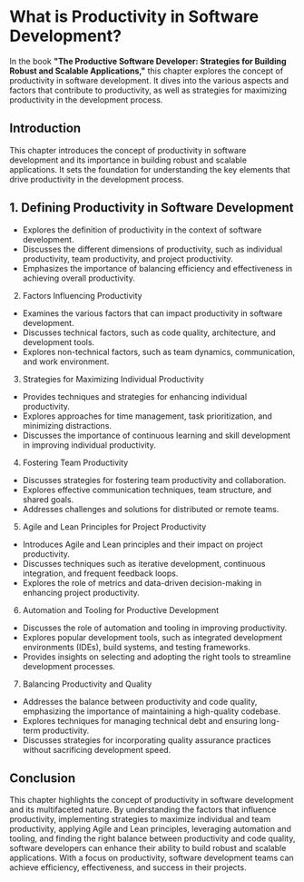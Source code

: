 What is Productivity in Software Development?
======================================================

In the book **"The Productive Software Developer: Strategies for Building Robust and Scalable Applications,"** this chapter explores the concept of productivity in software development. It dives into the various aspects and factors that contribute to productivity, as well as strategies for maximizing productivity in the development process.

Introduction
------------

This chapter introduces the concept of productivity in software development and its importance in building robust and scalable applications. It sets the foundation for understanding the key elements that drive productivity in the development process.

1\. Defining Productivity in Software Development
------------------------------------------------

* Explores the definition of productivity in the context of software development.
* Discusses the different dimensions of productivity, such as individual productivity, team productivity, and project productivity.
* Emphasizes the importance of balancing efficiency and effectiveness in achieving overall productivity.

2. Factors Influencing Productivity

* Examines the various factors that can impact productivity in software development.
* Discusses technical factors, such as code quality, architecture, and development tools.
* Explores non-technical factors, such as team dynamics, communication, and work environment.

3. Strategies for Maximizing Individual Productivity

* Provides techniques and strategies for enhancing individual productivity.
* Explores approaches for time management, task prioritization, and minimizing distractions.
* Discusses the importance of continuous learning and skill development in improving individual productivity.

4. Fostering Team Productivity

* Discusses strategies for fostering team productivity and collaboration.
* Explores effective communication techniques, team structure, and shared goals.
* Addresses challenges and solutions for distributed or remote teams.

5. Agile and Lean Principles for Project Productivity

* Introduces Agile and Lean principles and their impact on project productivity.
* Discusses techniques such as iterative development, continuous integration, and frequent feedback loops.
* Explores the role of metrics and data-driven decision-making in enhancing project productivity.

6. Automation and Tooling for Productive Development

* Discusses the role of automation and tooling in improving productivity.
* Explores popular development tools, such as integrated development environments (IDEs), build systems, and testing frameworks.
* Provides insights on selecting and adopting the right tools to streamline development processes.

7. Balancing Productivity and Quality

* Addresses the balance between productivity and code quality, emphasizing the importance of maintaining a high-quality codebase.
* Explores techniques for managing technical debt and ensuring long-term productivity.
* Discusses strategies for incorporating quality assurance practices without sacrificing development speed.

Conclusion
----------

This chapter highlights the concept of productivity in software development and its multifaceted nature. By understanding the factors that influence productivity, implementing strategies to maximize individual and team productivity, applying Agile and Lean principles, leveraging automation and tooling, and finding the right balance between productivity and code quality, software developers can enhance their ability to build robust and scalable applications. With a focus on productivity, software development teams can achieve efficiency, effectiveness, and success in their projects.
